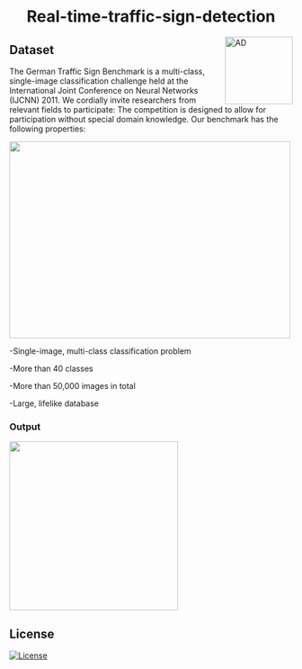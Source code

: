 
<h1 align="center">  Real-time-traffic-sign-detection </h1><img align='right' src = "https://github.com/suhailnajeeb/traffic-sign-detection-vip2017/raw/master/demo/demo3.gif"  height="120" alt="AD">

## Dataset
The German Traffic Sign Benchmark is a multi-class, single-image classification challenge held at the International Joint Conference on Neural Networks (IJCNN) 2011. We cordially invite researchers from relevant fields to participate: The competition is designed to allow for participation without special domain knowledge. Our benchmark has the following properties:
<p>
<img src ="https://www.kaggleusercontent.com/kf/52353754/eyJhbGciOiJkaXIiLCJlbmMiOiJBMTI4Q0JDLUhTMjU2In0..Xfi87qgH85A42Jwe9KDBCw.oZ_dhatp3wmcM0W6-cNe6tBs-VZfagZuF3zz-cz1Z_TMuFOuB-ruXaVtYoyF1Q4uDD-joyr4DdWJ6C92-ri8t2mbhRhA-a6RLIP42fxUSYMu47UOrZPaUo6JkmLcMPJpx4uDCfIHhEzeaV_9xicFVJ2YhBTPOrUrkoqYEMPJ2iaQgjRWnCE9EiskuTdjQDvZBQELoI9zy7qS5YmCplsz47DkHdY8S6ul16xJWOMDdlGo4uLdgy0-BVgo3co8v1L3Ese9aB9ouR1GpreU85iHFjckHFo1DqVo5KA3LGrLx1Qggi5M99RdrVab3L0GvdqbaKt4OiNVTXKzX0J1R2dG3_CKBkwcO25bhbTLK2UO1m6TSz4qr2lOoJKDVTXTfx6wc2Ar1VKPoG5xL7Lsp3UNpP2suLHbT_1VvVdmVaKiBSF8AE4pou4ihs3wOqecZ2NFh5nzuN5sFu2i-ULoCDsjNho9EbhnCMMDDVDj0YfypPIwbrosZGCTlyT1F9mnCnRpWFqq-s-wf9Jfw8CmeDxwhkmZpCDh2iJgxfGP6l0MYKwBSGST2vUOOyEQW_yGL-4cIN7wdOh7mkfl2i487fB8irAyase2_MRtaG69e33ryYG7OIGBGzkpK3FndDvqJOV2u7LT7aiNwa0Vs7zYQy5lvMHI54y-HkNL8Uh13EctVM8.bgFPwKEQfZedoyBkEUpe6Q/__results___files/__results___10_0.png" height=350 width=500>
</p>
-Single-image, multi-class classification problem

-More than 40 classes

-More than 50,000 images in total

-Large, lifelike database

<h3>Output</h3>
<a> <img src="https://www.kaggleusercontent.com/kf/52353754/eyJhbGciOiJkaXIiLCJlbmMiOiJBMTI4Q0JDLUhTMjU2In0..Xfi87qgH85A42Jwe9KDBCw.oZ_dhatp3wmcM0W6-cNe6tBs-VZfagZuF3zz-cz1Z_TMuFOuB-ruXaVtYoyF1Q4uDD-joyr4DdWJ6C92-ri8t2mbhRhA-a6RLIP42fxUSYMu47UOrZPaUo6JkmLcMPJpx4uDCfIHhEzeaV_9xicFVJ2YhBTPOrUrkoqYEMPJ2iaQgjRWnCE9EiskuTdjQDvZBQELoI9zy7qS5YmCplsz47DkHdY8S6ul16xJWOMDdlGo4uLdgy0-BVgo3co8v1L3Ese9aB9ouR1GpreU85iHFjckHFo1DqVo5KA3LGrLx1Qggi5M99RdrVab3L0GvdqbaKt4OiNVTXKzX0J1R2dG3_CKBkwcO25bhbTLK2UO1m6TSz4qr2lOoJKDVTXTfx6wc2Ar1VKPoG5xL7Lsp3UNpP2suLHbT_1VvVdmVaKiBSF8AE4pou4ihs3wOqecZ2NFh5nzuN5sFu2i-ULoCDsjNho9EbhnCMMDDVDj0YfypPIwbrosZGCTlyT1F9mnCnRpWFqq-s-wf9Jfw8CmeDxwhkmZpCDh2iJgxfGP6l0MYKwBSGST2vUOOyEQW_yGL-4cIN7wdOh7mkfl2i487fB8irAyase2_MRtaG69e33ryYG7OIGBGzkpK3FndDvqJOV2u7LT7aiNwa0Vs7zYQy5lvMHI54y-HkNL8Uh13EctVM8.bgFPwKEQfZedoyBkEUpe6Q/__results___files/__results___25_0.png" height=300> </a>

## License
[![License](http://img.shields.io/:license-mit-blue.svg?style=flat-square)](http://badges.mit-license.org)
